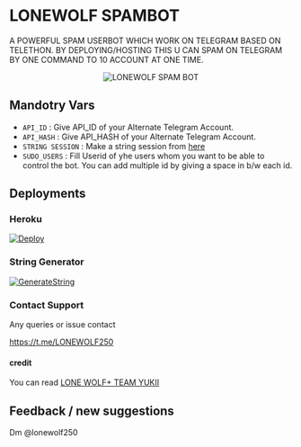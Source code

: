 # LONEWOLF SPAMBOT
A POWERFUL SPAM USERBOT WHICH WORK ON TELEGRAM BASED ON TELETHON. BY DEPLOYING/HOSTING THIS U CAN SPAM ON TELEGRAM BY ONE COMMAND TO 10 ACCOUNT AT ONE TIME.

<p align="center">
  <img src="https://telegra.ph/file/3fc8630353cc96a94407f.jpg" alt="LONEWOLF SPAM BOT">
</p>


## Mandotry Vars 

   - `API_ID` :  Give API_ID of your Alternate Telegram Account.
   - `API_HASH` :  Give API_HASH of your Alternate Telegram Account.
   - `STRING SESSION` :  Make a string session from [here](https://replit.com/@Lone-Wolf250/Lonewolf-spambot#main.py)
   - `SUDO_USERS` :  Fill Userid of yhe users whom you want to be able to control the bot. You can add multiple id by giving a space in b/w each id.


## Deployments

### Heroku

[![Deploy](https://www.herokucdn.com/deploy/button.svg)](https://dashboard.heroku.com/new?button-url=https%3A%2F%2Fgithub.com%2FLone-Wolf250%2FLonewolf-Spambot&template=https%3A%2F%2Fgithub.com%2FAjprofessor24250%2FLonewolf-Spambot)

### String Generator
[![GenerateString](https://img.shields.io/badge/repl.it-generateString-yellowgreen)](https://replit.com/@Lone-Wolf250/Lonewolf-spambot#main.py)


### Contact Support
Any queries or issue contact 

https://t.me/LONEWOLF250



#### credit
You can read
[LONE WOLF+ TEAM YUKII](https://telegra.ph/CREDITS-09-03-2)

## Feedback / new suggestions


Dm @lonewolf250
